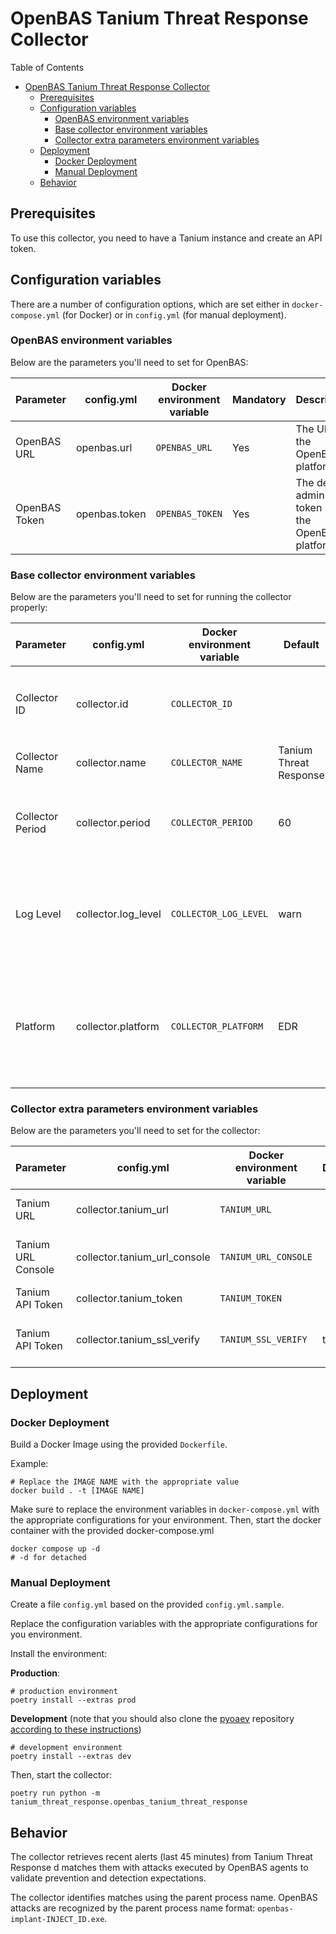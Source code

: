 # OpenBAS Tanium Threat Response Collector

Table of Contents

- [OpenBAS Tanium Threat Response Collector](#openbas-tanium-threat-response-collector)
    - [Prerequisites](#prerequisites)
    - [Configuration variables](#configuration-variables)
        - [OpenBAS environment variables](#openbas-environment-variables)
        - [Base collector environment variables](#base-collector-environment-variables)
        - [Collector extra parameters environment variables](#collector-extra-parameters-environment-variables)
    - [Deployment](#deployment)
        - [Docker Deployment](#docker-deployment)
        - [Manual Deployment](#manual-deployment)
    - [Behavior](#behavior)

## Prerequisites

To use this collector, you need to have a Tanium instance and create an API token.

## Configuration variables

There are a number of configuration options, which are set either in `docker-compose.yml` (for Docker) or
in `config.yml` (for manual deployment).

### OpenBAS environment variables

Below are the parameters you'll need to set for OpenBAS:

| Parameter     | config.yml    | Docker environment variable | Mandatory | Description                                          |
|---------------|---------------|-----------------------------|-----------|------------------------------------------------------|
| OpenBAS URL   | openbas.url   | `OPENBAS_URL`               | Yes       | The URL of the OpenBAS platform.                     |
| OpenBAS Token | openbas.token | `OPENBAS_TOKEN`             | Yes       | The default admin token set in the OpenBAS platform. |

### Base collector environment variables

Below are the parameters you'll need to set for running the collector properly:

| Parameter        | config.yml            | Docker environment variable | Default                        | Mandatory | Description                                                                                    |
|------------------|-----------------------|-----------------------------|--------------------------------|-----------|------------------------------------------------------------------------------------------------|
| Collector ID     | collector.id          | `COLLECTOR_ID`              |                                | Yes       | A unique `UUIDv4` identifier for this collector instance.                                      |
| Collector Name   | collector.name        | `COLLECTOR_NAME`            | Tanium Threat Response         | No        | Name of the collector.                                                                         |
| Collector Period | collector.period      | `COLLECTOR_PERIOD`          | 60                             | No        | The time interval at which your collector will run (int, seconds).                             |
| Log Level        | collector.log_level   | `COLLECTOR_LOG_LEVEL`       | warn                           | No        | Determines the verbosity of the logs. Options are `debug`, `info`, `warn`, or `error`.         |
| Platform         | collector.platform    | `COLLECTOR_PLATFORM`        | EDR                            | No        | Type of security platform this collector works for. One of: `EDR, XDR, SIEM, SOAR, NDR, ISPM`  |

### Collector extra parameters environment variables

Below are the parameters you'll need to set for the collector:

| Parameter          | config.yml                   | Docker environment variable | Default | Mandatory | Description                              |
|--------------------|------------------------------|-----------------------------|---------|-----------|------------------------------------------|
| Tanium URL         | collector.tanium_url         | `TANIUM_URL`                |         | Yes       | URL of your Tanium instance.             |
| Tanium URL Console | collector.tanium_url_console | `TANIUM_URL_CONSOLE`        |         | Yes       | URL of your Tanium console instance.     |
| Tanium API Token   | collector.tanium_token       | `TANIUM_TOKEN`              |         | Yes       | API Token.                               |
| Tanium API Token   | collector.tanium_ssl_verify  | `TANIUM_SSL_VERIFY`         | true    | No        | Verify the Tnaium server TLS certificate |

## Deployment

### Docker Deployment

Build a Docker Image using the provided `Dockerfile`.

Example:

```shell
# Replace the IMAGE NAME with the appropriate value
docker build . -t [IMAGE NAME]
```

Make sure to replace the environment variables in `docker-compose.yml` with the appropriate configurations for your
environment. Then, start the docker container with the provided docker-compose.yml

```shell
docker compose up -d
# -d for detached
```

### Manual Deployment

Create a file `config.yml` based on the provided `config.yml.sample`.

Replace the configuration variables with the appropriate configurations for
you environment.

Install the environment:

**Production**:
```shell
# production environment
poetry install --extras prod
```

**Development** (note that you should also clone the [pyoaev](OpenBAS-Platform/client-python) repository [according to
these instructions](../README.md#simultaneous-development-on-pyoaev-and-a-collector))
```shell
# development environment
poetry install --extras dev
```

Then, start the collector:

```shell
poetry run python -m tanium_threat_response.openbas_tanium_threat_response
```

## Behavior

The collector retrieves recent alerts (last 45 minutes) from Tanium Threat Response d matches them with attacks executed
by OpenBAS agents to validate prevention and detection expectations.

The collector identifies matches using the parent process name. OpenBAS attacks are
recognized by the parent process name format: `openbas-implant-INJECT_ID.exe`.
